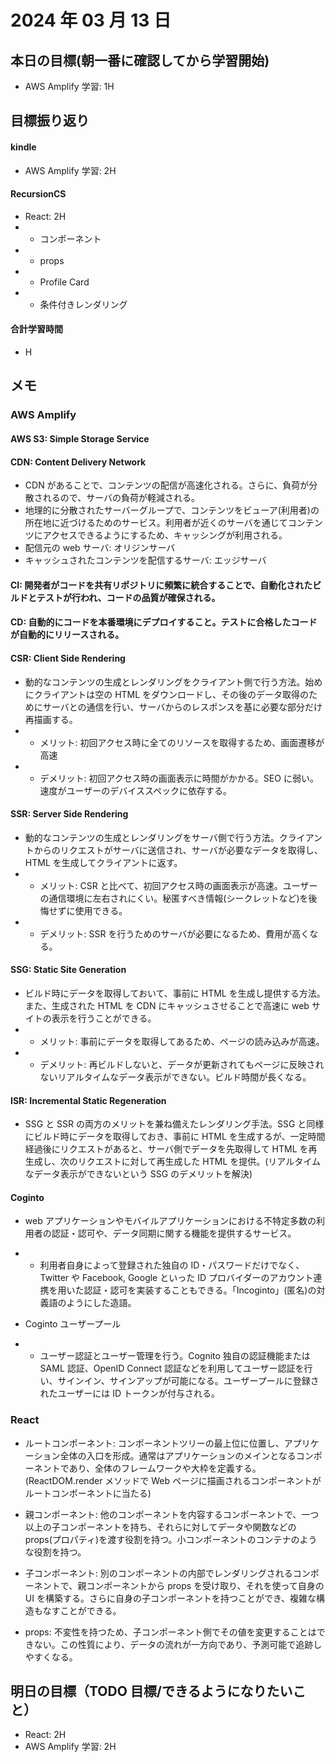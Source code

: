 # 2024 年 03 月 13 日

## 本日の目標(朝一番に確認してから学習開始)

- AWS Amplify 学習: 1H

## 目標振り返り

#### kindle

- AWS Amplify 学習: 2H

#### RecursionCS

- React: 2H
- - コンポーネント
- - props
- - Profile Card
- - 条件付きレンダリング

#### 合計学習時間

- H

## メモ

### AWS Amplify

#### AWS S3: Simple Storage Service

#### CDN: Content Delivery Network

- CDN があることで、コンテンツの配信が高速化される。さらに、負荷が分散されるので、サーバの負荷が軽減される。
- 地理的に分散されたサーバーグループで、コンテンツをビューア(利用者)の所在地に近づけるためのサービス。利用者が近くのサーバを通じてコンテンツにアクセスできるようにするため、キャッシングが利用される。
- 配信元の web サーバ: オリジンサーバ
- キャッシュされたコンテンツを配信するサーバ: エッジサーバ

#### CI: 開発者がコードを共有リポジトリに頻繁に統合することで、自動化されたビルドとテストが行われ、コードの品質が確保される。

#### CD: 自動的にコードを本番環境にデプロイすること。テストに合格したコードが自動的にリリースされる。

#### CSR: Client Side Rendering

- 動的なコンテンツの生成とレンダリングをクライアント側で行う方法。始めにクライアントは空の HTML をダウンロードし、その後のデータ取得のためにサーバとの通信を行い、サーバからのレスポンスを基に必要な部分だけ再描画する。
- - メリット: 初回アクセス時に全てのリソースを取得するため、画面遷移が高速
- - デメリット: 初回アクセス時の画面表示に時間がかかる。SEO に弱い。速度がユーザーのデバイススペックに依存する。

#### SSR: Server Side Rendering

- 動的なコンテンツの生成とレンダリングをサーバ側で行う方法。クライアントからのリクエストがサーバに送信され、サーバが必要なデータを取得し、HTML を生成してクライアントに返す。
- - メリット: CSR と比べて、初回アクセス時の画面表示が高速。ユーザーの通信環境に左右されにくい。秘匿すべき情報(シークレットなど)を後悔せずに使用できる。
- - デメリット: SSR を行うためのサーバが必要になるため、費用が高くなる。

#### SSG: Static Site Generation

- ビルド時にデータを取得しておいて、事前に HTML を生成し提供する方法。また、生成された HTML を CDN にキャッシュさせることで高速に web サイトの表示を行うことができる。
- - メリット: 事前にデータを取得してあるため、ページの読み込みが高速。
- - デメリット: 再ビルドしないと、データが更新されてもページに反映されないリアルタイムなデータ表示ができない。ビルド時間が長くなる。

#### ISR: Incremental Static Regeneration

- SSG と SSR の両方のメリットを兼ね備えたレンダリング手法。SSG と同様にビルド時にデータを取得しておき、事前に HTML を生成するが、一定時間経過後にリクエストがあると、サーバ側でデータを先取得して HTML を再生成し、次のリクエストに対して再生成した HTML を提供。(リアルタイムなデータ表示ができないという SSG のデメリットを解決)

#### Coginto

- web アプリケーションやモバイルアプリケーションにおける不特定多数の利用者の認証・認可や、データ同期に関する機能を提供するサービス。
- - 利用者自身によって登録された独自の ID・パスワードだけでなく、Twitter や Facebook, Google といった ID プロバイダーのアカウント連携を用いた認証・認可を実装することもできる。「Incoginto」(匿名)の対義語のようにした造語。

- Coginto ユーザープール
- - ユーザー認証とユーザー管理を行う。Cognito 独自の認証機能または SAML 認証、OpenID Connect 認証などを利用してユーザー認証を行い、サインイン、サインアップが可能になる。ユーザープールに登録されたユーザーには ID トークンが付与される。

### React

- ルートコンポーネント: コンポーネントツリーの最上位に位置し、アプリケーション全体の入口を形成。通常はアプリケーションのメインとなるコンポーネントであり、全体のフレームワークや大枠を定義する。(ReactDOM.render メソッドで Web ページに描画されるコンポーネントがルートコンポーネントに当たる)

- 親コンポーネント: 他のコンポーネントを内容するコンポーネントで、一つ以上の子コンポーネントを持ち、それらに対してデータや関数などの props(プロパティ)を渡す役割を持つ。小コンポーネントのコンテナのような役割を持つ。

- 子コンポーネント: 別のコンポーネントの内部でレンダリングされるコンポーネントで、親コンポーネントから props を受け取り、それを使って自身の UI を構築する。さらに自身の子コンポーネントを持つことができ、複雑な構造もなすことができる。
- props: 不変性を持つため、子コンポーネント側でその値を変更することはできない。この性質により、データの流れが一方向であり、予測可能で追跡しやすくなる。

## 明日の目標（TODO 目標/できるようになりたいこと）

- React: 2H
- AWS Amplify 学習: 2H
